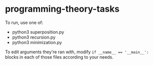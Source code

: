 # programming-theory-tasks
To run, use one of:
- python3 superposition.py
- python3 recursion.py
- python3 minimization.py

To edit arguments they're ran with, modify `if __name__ == '__main__':` blocks in each of those files according to your needs.
